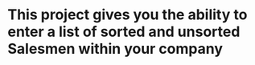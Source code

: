 # This project gives you the ability to enter a list of sorted and unsorted Salesmen within your company
